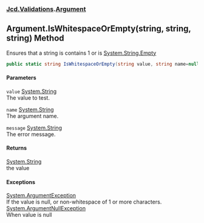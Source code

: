 ### [Jcd.Validations](Jcd_Validations.md 'Jcd.Validations').[Argument](Jcd_Validations_Argument.md 'Jcd.Validations.Argument')
## Argument.IsWhitespaceOrEmpty(string, string, string) Method
Ensures that a string is contains 1 or is [System.String.Empty](https://docs.microsoft.com/en-us/dotnet/api/System.String.Empty 'System.String.Empty')
```csharp
public static string IsWhitespaceOrEmpty(string value, string name=null, string message=null);
```
#### Parameters
<a name='Jcd_Validations_Argument_IsWhitespaceOrEmpty(string_string_string)_value'></a>
`value` [System.String](https://docs.microsoft.com/en-us/dotnet/api/System.String 'System.String')  
The value to test.
  
<a name='Jcd_Validations_Argument_IsWhitespaceOrEmpty(string_string_string)_name'></a>
`name` [System.String](https://docs.microsoft.com/en-us/dotnet/api/System.String 'System.String')  
The argument name.
  
<a name='Jcd_Validations_Argument_IsWhitespaceOrEmpty(string_string_string)_message'></a>
`message` [System.String](https://docs.microsoft.com/en-us/dotnet/api/System.String 'System.String')  
The error message.
  
#### Returns
[System.String](https://docs.microsoft.com/en-us/dotnet/api/System.String 'System.String')  
the value
#### Exceptions
[System.ArgumentException](https://docs.microsoft.com/en-us/dotnet/api/System.ArgumentException 'System.ArgumentException')  
If the value is null, or non-whitespace of 1 or more characters.  
[System.ArgumentNullException](https://docs.microsoft.com/en-us/dotnet/api/System.ArgumentNullException 'System.ArgumentNullException')  
When value is null
